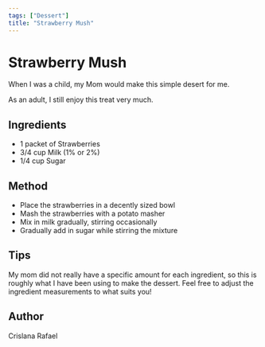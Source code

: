 ```yaml
---
tags: ["Dessert"]
title: "Strawberry Mush"
---
```


<TagLinks />

# Strawberry Mush

When I was a child, my Mom would make this simple desert for me.

As an adult, I still enjoy this treat very much.

## Ingredients

- 1 packet of Strawberries
- 3/4 cup Milk (1% or 2%)
- 1/4 cup Sugar

## Method

- Place the strawberries in a decently sized bowl
- Mash the strawberries with a potato masher
- Mix in milk gradually, stirring occasionally
- Gradually add in sugar while stirring the mixture

## Tips

My mom did not really have a specific amount for each ingredient, so this is roughly what I have been using to make the dessert. Feel free to adjust the ingredient measurements to what suits you!

## Author

Crislana Rafael
